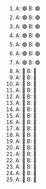 1.	A: 🟢	B: 🟢
2.	A: 🟢	B: 🟢
3.	A: 🟢	B: 🟢
4.	A: 🟢	B: 🟢
5.	A: 🟢	B: 🟢
6.	A: 🟢	B: 🟢
7.	A: 🟢	B: 🟢
8.	A: 🔴	B: 🔴
9.	A: 🔴	B: 🔴
10.	A: 🔴	B: 🔴
11.	A: 🔴	B: 🔴
12.	A: 🔴	B: 🔴
13.	A: 🔴	B: 🔴
14.	A: 🔴	B: 🔴
15.	A: 🔴	B: 🔴
16.	A: 🔴	B: 🔴
17.	A: 🔴	B: 🔴
18.	A: 🔴	B: 🔴
19.	A: 🔴	B: 🔴
20.	A: 🔴	B: 🔴
21.	A: 🔴	B: 🔴
22.	A: 🔴	B: 🔴
23.	A: 🔴	B: 🔴
24.	A: 🔴	B: 🔴
25.	A: 🔴	B: 🔴

